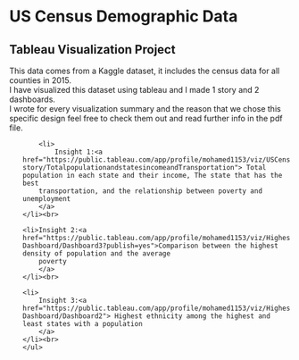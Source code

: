 # US Census Demographic Data
## Tableau Visualization Project
This data comes from a Kaggle dataset, it includes the census data for all counties in 2015.<br>
I have visualized this dataset using tableau and I made 1 story and 2 dashboards.<br>
I wrote for every visualization summary and the reason that we chose this specific design feel free to check them out and read further info in the pdf file.<br>
 <ul>

        <li>
            Insight 1:<a href="https://public.tableau.com/app/profile/mohamed1153/viz/USCensusDemographicDataproject-story/TotalpopulationandstatesincomeandTransportation"> Total population in each state and their income, The state that has the best
        transportation, and the relationship between poverty and unemployment
        </a>
    </li><br>

    <li>Insight 2:<a href="https://public.tableau.com/app/profile/mohamed1153/viz/HighestPopulationDensityAvg_Poverty-Dashboard/Dashboard3?publish=yes">Comparison between the highest density of population and the average
        poverty
        </a>
    </li><br>

    <li>
        Insight 3:<a href="https://public.tableau.com/app/profile/mohamed1153/viz/HighestPopandLeastpeopleEthnicity-Dashboard/Dashboard2"> Highest ethnicity among the highest and least states with a population
        </a>
    </li><br>
    </ul>
